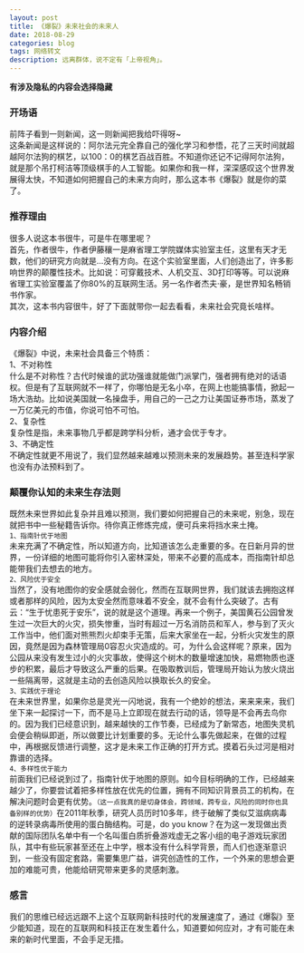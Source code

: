 ```yaml
---
layout: post
title: 《爆裂》未来社会的未来人
date: 2018-08-29
categories: blog
tags: 网络转文
description: 远离群体，说不定有「上帝视角」。
---
```

**有涉及隐私的内容会选择隐藏**

### 开场语  
前阵子看到一则新闻，这一则新闻把我给吓得呀~  
这条新闻是这样说的：阿尔法元完全靠自己的强化学习和参悟，花了三天时间就超越阿尔法狗的棋艺，以100：0的棋艺百战百胜。不知道你还记不记得阿尔法狗，就是那个吊打柯洁等顶级棋手的人工智能。如果你和我一样，深深感叹这个世界发展得太快，不知道如何把握自己的未来方向时，那么这本书《爆裂》就是你的菜了。  
### 推荐理由  
很多人说这本书很牛，可是牛在哪里呢？  
首先，作者很牛，作者伊藤穰一是麻省理工学院媒体实验室主任，这里有天才无数，他们的研究方向就是...没有方向。在这个实验室里面，人们创造出了，许多影响世界的颠覆性技术。比如说：可穿戴技术、人机交互、3D打印等等。可以说麻省理工实验室覆盖了你80%的互联网生活。另一名作者杰夫·豪，是世界知名畅销书作家。  
其次，这本书内容很牛，好了下面就带你一起去看看，未来社会究竟长啥样。  
### 内容介绍
《爆裂》中说，未来社会具备三个特质：  
1、不对称性  
什么是不对称性？古代时候谁的武功强谁就能做门派掌门，强者拥有绝对的话语权。但是有了互联网就不一样了，你哪怕是无名小卒，在网上也能搞事情，掀起一场大浩劫。比如说美国就一名操盘手，用自己的一己之力让美国证券市场，蒸发了一万亿美元的市值，你说可怕不可怕。  
2、复杂性  
复杂性是指，未来事物几乎都是跨学科分析，通才会优于专才。  
3、不确定性  
不确定性就更不用说了，我们显然越来越难以预测未来的发展趋势。甚至连科学家也没有办法预料到了。
### 颠覆你认知的未来生存法则  
既然未来世界如此复杂并且难以预测，我们要如何把握自己的未来呢，别急，现在就把书中一些秘籍告诉你。待你真正修炼完成，便可兵来将挡水来土掩。  
`1、指南针优于地图`  
未来充满了不确定性，所以知道方向，比知道该怎么走重要的多。在日新月异的世界，一份详细的地图可能将你引入密林深处，带来不必要的高成本，而指南针却总能带我们去想去的地方。  
`2、风险优于安全`  
当然了，没有地图你的安全感就会弱化，然而在互联网世界，我们就该去拥抱这样或者那样的风险，因为太安全然而意味着不安全，就不会有什么突破了。古有云：“生于忧患死于安乐”，说的就是这个道理。再来一个例子，美国黄石公园曾发生过一次巨大的火灾，损失惨重，当时有超过一万名消防员和军人，参与到了灭火工作当中，他们面对熊熊烈火却束手无策，后来大家坐在一起，分析火灾发生的原因，竟然是因为森林管理局0容忍火灾造成的。可，为什么会这样呢？原来，因为公园从来没有发生过小的火灾事故，使得这个树木的数量增速加快，易燃物质也逐步的积累，最后才导致这么严重的后果。在吸取教训后，管理局开始认为放火烧出一些隔离带，这就是主动的去创造风险以换取长久的安全。  
`3、实践优于理论`  
在未来世界里，如果你总是灵光一闪地说，我有一个绝妙的想法，来来来来，我们坐下来一起探讨一下，而不是马上立即现在就去行动的话，领导是不会再去鸟你的。因为我们已经意识到，越来越快的工作节奏，已经成为了新常态，地图失灵机会便会稍纵即逝，所以做要比计划重要的多。无论什么事先做起来，在做的过程中，再根据反馈进行调整，这才是未来工作正确的打开方式。摸着石头过河是相对靠谱的选择。  
`4、多样性优于能力`  
前面我们已经说到过了，指南针优于地图的原则。如今目标明确的工作，已经越来越少了，你要尝试着把多样性放在优先的位置，拥有不同知识背景员工的机构，在解决问题时会更有优势。`（这一点我真的是切身体会，跨领域，跨专业，风险的同时你也具备别样的优势）`在2011年秋季，研究人员历时10多年，终于破解了类似艾滋病病毒的逆转录病毒所使用的蛋白酶结构。可是，do you know？在为这一发现做出贡献的国际团队名单中有一个名叫蛋白质折叠游戏虚无之客小组的电子游戏玩家团队，其中有些玩家甚至还在上中学，根本没有什么科学背景，而人们也逐渐意识到，一些没有固定套路，需要集思广益，讲究创造性的工作，一个外来的思想会更加的难能可贵，他能给研究带来更多的灵感刺激。  
### 感言  
我们的思维已经远远跟不上这个互联网新科技时代的发展速度了，通过《爆裂》至少能知道，现在的互联网和科技正在发生着什么，知道要如何应对，才有可能在未来的新时代里面，不会手足无措。
